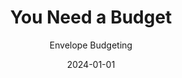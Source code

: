 ---
title: You Need a Budget
subtitle: Envelope Budgeting
type: app
link: https://ynab.com/
date: 2024-01-01
image: ./images/ynab.png
tags: ["iOS", "iPadOS", "android", "web"]
---